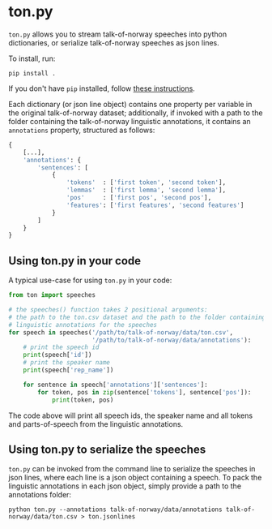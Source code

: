 # ton.py

`ton.py` allows you to stream talk-of-norway speeches into python dictionaries, or serialize talk-of-norway speeches as json lines.

To install, run:

```
pip install .
```

If you don't have `pip` installed, follow [these instructions](https://pip.pypa.io/en/stable/installing/).

Each dictionary (or json line object) contains one property per variable in the original talk-of-norway dataset; additionally, if invoked with a path to the folder containing the talk-of-norway linguistic annotations, it contains an `annotations` property, structured as follows:

```python
{
    [...],
    'annotations': {
        'sentences': [
            {
                'tokens'  : ['first token', 'second token'],
                'lemmas'  : ['first lemma', 'second lemma'],
                'pos'     : ['first pos', 'second pos'],
                'features': ['first features', 'second features']
            }
        ]
    }
}
```

## Using ton.py in your code

A typical use-case for using `ton.py` in your code:

```python
from ton import speeches

# the speeches() function takes 2 positional arguments:
# the path to the ton.csv dataset and the path to the folder containing the
# linguistic annotations for the speeches 
for speech in speeches('/path/to/talk-of-norway/data/ton.csv',
                       '/path/to/talk-of-norway/data/annotations'):
    # print the speech id
    print(speech['id'])
    # print the speaker name
    print(speech['rep_name'])

    for sentence in speech['annotations']['sentences']:
        for token, pos in zip(sentence['tokens'], sentence['pos']):
            print(token, pos)
```

The code above will print all speech ids, the speaker name and all tokens and parts-of-speech from the linguistic annotations.

## Using ton.py to serialize the speeches

`ton.py` can be invoked from the command line to serialize the speeches in json lines, where each line is a json object containing a speech.
To pack the linguistic annotations in each json object, simply provide a path to the annotations folder:

```
python ton.py --annotations talk-of-norway/data/annotations talk-of-norway/data/ton.csv > ton.jsonlines
```
